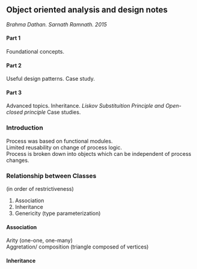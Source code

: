 ## Object oriented analysis and design notes
*Brahma Dathan. Sarnath Ramnath. 2015*

#### Part 1
Foundational concepts.
#### Part 2
Useful design patterns.
Case study.
#### Part 3
Advanced topics.
Inheritance. *Liskov Substituition Principle and Open-closed principle*
Case studies.

### Introduction
Process was based on functional modules.  
Limited reusability on change of process logic.  
Process is broken down into objects which can be independent of process changes.  

### Relationship between Classes
(in order of restrictiveness)
1. Association
2. Inheritance
3. Genericity (type parameterization)

#### Association
Arity (one-one, one-many)  
Aggretation/ composition (triangle composed of vertices)

#### Inheritance
